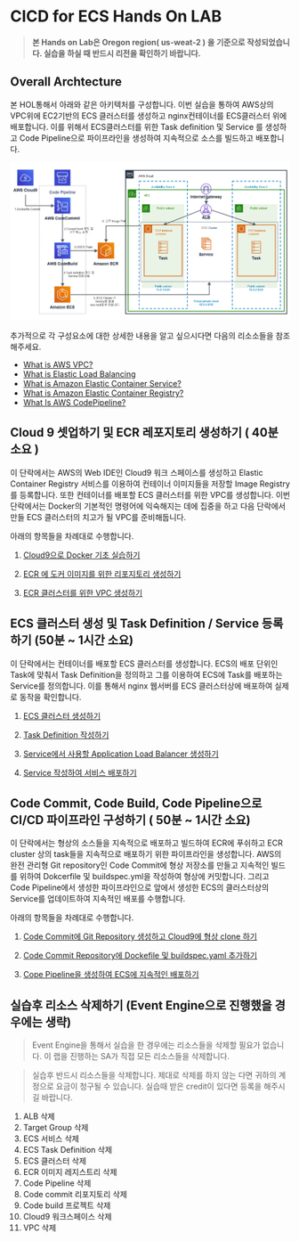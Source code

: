 # CICD for ECS Hands On LAB

> **본 Hands on Lab은 Oregon region( us-weat-2 ) 을 기준으로 작성되었습니다. 실습을 하실 때 반드시 리전을 확인하기 바랍니다.**

## Overall Archtecture

본 HOL통해서 아래와 같은 아키텍처를 구성합니다. 이번 실습을 통하여 AWS상의 VPC위에 EC2기반의 ECS 클러스터를 생성하고 nginx컨테이너를 ECS클러스터 위에 배포합니다. 이를 위해서 ECS클러스터를 위한 Task definition 및 Service 를 생성하고 Code Pipeline으로 파이프라인을 생성하여 지속적으로 소스를 빌드하고 배포합니다.

![Alt](images/hol-ecs-2.png "create pipe")

추가적으로 각 구성요소에 대한 상세한 내용을 알고 싶으시다면 다음의 리소소들을 참조해주세요.

- [What is AWS VPC?](https://docs.aws.amazon.com/vpc/latest/userguide/what-is-amazon-vpc.html)
- [What is Elastic Load Balancing](https://docs.aws.amazon.com/elasticloadbalancing/latest/userguide/what-is-load-balancing.html)
- [What is Amazon Elastic Container Service?](https://docs.aws.amazon.com/AmazonECS/latest/developerguide/Welcome.html)
- [What is Amazon Elastic Container Registry?](https://docs.aws.amazon.com/AmazonECR/latest/userguide/what-is-ecr.html)
- [What Is AWS CodePipeline?](https://docs.aws.amazon.com/codepipeline/latest/userguide/welcome.html)

## Cloud 9 셋업하기 및 ECR 레포지토리 생성하기 ( 40분 소요 )

이 단락에서는 AWS의 Web IDE인 Cloud9 워크 스페이스를 생성하고 Elastic Container Registry 서비스를 이용하여 컨테이너 이미지들을 저장할 Image Registry를 등록합니다. 또한 컨테이너를 배포할 ECS 클러스터를 위한 VPC를 생성합니다. 이번 단락에서는 Docker의 기본적인 명령어에 익숙해지는 데에 집중을 하고 다음 단락에서 만들 ECS 클러스터의 치고가 될 VPC를 준비해둡니다.

아래의 항목들을 차례대로 수행합니다.

1. [Cloud9으로 Docker 기초 실습하기](doc/cloud9-docker-basic.md)

2. [ECR 에 도커 이미지를 위한 리포지토리 생성하기](doc/create-ecr-repository.md)

3. [ECR 클러스터를 위한 VPC 생성하기](doc/create-vpc.md)

## ECS 클러스터 생성 및 Task Definition / Service 등록하기 (50분 ~ 1시간 소요)

이 단락에서는 컨테이너를 배포할 ECS 클러스터를 생성합니다. ECS의 배포 단위인 Task에 맞춰서 Task Definition을 정의하고 그를 이용하여 ECS에 Task를 배포하는 Service를 정의합니다. 이를 통해서 nginx 웹서버를 ECS 클러스터상에 배포하여 실제로 동작을 확인합니다.

1. [ECS 클러스터 생성하기](doc/create-ecs-cluster.md)

2. [Task Definition 작성하기](doc/create-task-definition.md)

3. [Service에서 사용할 Application Load Balancer 생성하기](doc/create-alb.md)

4. [Service 작성하여 서비스 배포하기](doc/create-service.md)

## Code Commit, Code Build, Code Pipeline으로 CI/CD 파이프라인 구성하기 ( 50분 ~ 1시간 소요)

이 단락에서는 형상의 소스들을 지속적으로 배포하고 빌드하여 ECR에 푸쉬하고 ECR cluster 상의 task들을 지속적으로 배포하기 위한 파이프라인을 생성합니다. AWS의 완전 관리형 Git repository인 Code Commit에 형상 저장소를 만들고 지속적인 빌드를 위하여 Dokcerfile 및 buildspec.yml을 작성하여 형상에 커밋합니다. 그리고 Code Pipeline에서 생성한 파이프라인으로 앞에서 생성한 ECS의 클러스터상의 Service를 업데이트하여 지속적인 배포를 수행합니다.

 아래의 항목들을 차례대로 수행합니다.

1. [Code Commit에 Git Repository 생성하고 Cloud9에 형상 clone 하기](doc/create-codecommit-repo.md)

2. [Code Commit Repository에 Dockefile 및 buildspec.yaml 추가하기](doc/create-resource-for-build.md)

3. [Cope Pipeline을 생성하여 ECS에 지속적인 배포하기](doc/create-pipeline.md)

## 실습후 리소스 삭제하기 (Event Engine으로 진행했을 경우에는 생략)

> Event Engine을 통해서 실습을 한 경우에는 리소스들을 삭제할 필요가 없습니다. 이 랩을 진행하는 SA가 직접 모든 리소스들을 삭제합니다.

> 실습후 반드시 리소스들을 삭제합니다. 제대로 삭제를 하지 않는 다면 귀하의 계정으로 요금이 청구될 수 있습니다. 실습때 받은 credit이 있다면 등록을 해주시길 바랍니다.

1. ALB 삭제
2. Target Group 삭제
3. ECS 서비스 삭제
4. ECS Task Definition 삭제
5. ECS 클러스터 삭제
6. ECR 이미지 레지스트리 삭제
7. Code Pipeline 삭제
8. Code commit 리포지토리 삭제
9. Code build 프로젝트 삭제
10. Cloud9 워크스페이스 삭제
11. VPC 삭제
